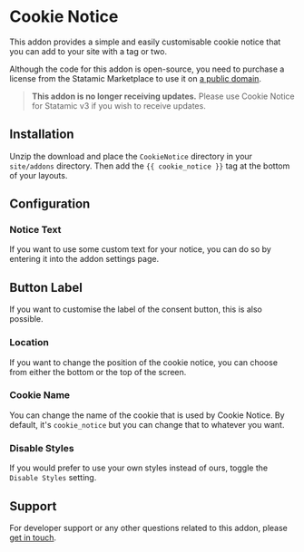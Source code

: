 # Cookie Notice

This addon provides a simple and easily customisable cookie notice that you can add to your site with a tag or two.

Although the code for this addon is open-source, you need to purchase a license from the Statamic Marketplace to use it on [a public domain](https://statamic.dev/licensing#public-domains).

> **This addon is no longer receiving updates.** Please use Cookie Notice for Statamic v3 if you wish to receive updates.

## Installation

Unzip the download and place the `CookieNotice` directory in your `site/addons` directory.
Then add the `{{ cookie_notice }}` tag at the bottom of your layouts.

## Configuration

### Notice Text
If you want to use some custom text for your notice, you can do so by entering it into the addon settings page.

## Button Label
If you want to customise the label of the consent button, this is also possible.

### Location
If you want to change the position of the cookie notice, you can choose from either the bottom or the top of the screen.

### Cookie Name
You can change the name of the cookie that is used by Cookie Notice. By default, it's `cookie_notice` but you can change that to whatever you want.

### Disable Styles
If you would prefer to use your own styles instead of ours, toggle the `Disable Styles` setting.

## Support
For developer support or any other questions related to this addon, please [get in touch](mailto:hello@doublethree.digital).
